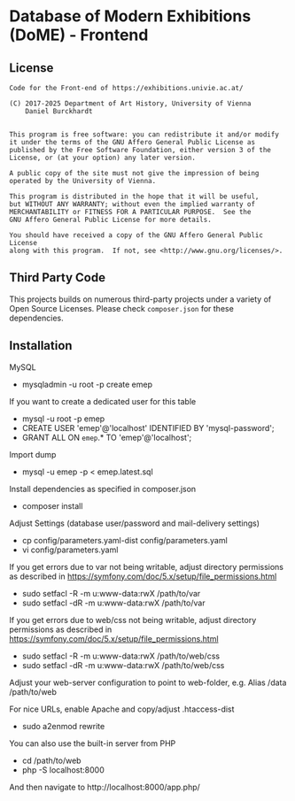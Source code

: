 Database of Modern Exhibitions (DoME) - Frontend
============================================================

License
-------
    Code for the Front-end of https://exhibitions.univie.ac.at/

    (C) 2017-2025 Department of Art History, University of Vienna
        Daniel Burckhardt


    This program is free software: you can redistribute it and/or modify
    it under the terms of the GNU Affero General Public License as
    published by the Free Software Foundation, either version 3 of the
    License, or (at your option) any later version.

    A public copy of the site must not give the impression of being
    operated by the University of Vienna.

    This program is distributed in the hope that it will be useful,
    but WITHOUT ANY WARRANTY; without even the implied warranty of
    MERCHANTABILITY or FITNESS FOR A PARTICULAR PURPOSE.  See the
    GNU Affero General Public License for more details.

    You should have received a copy of the GNU Affero General Public License
    along with this program.  If not, see <http://www.gnu.org/licenses/>.

Third Party Code
----------------
This projects builds on numerous third-party projects under a variety of
Open Source Licenses. Please check `composer.json` for these dependencies.

Installation
------------
MySQL

- mysqladmin -u root -p create emep

If you want to create a dedicated user for this table
- mysql -u root -p emep
- CREATE USER 'emep'@'localhost' IDENTIFIED BY 'mysql-password';
- GRANT ALL ON `emep`.* TO 'emep'@'localhost';

Import dump
- mysql -u emep -p < emep.latest.sql

Install dependencies as specified in composer.json
- composer install

Adjust Settings (database user/password and mail-delivery settings)
- cp config/parameters.yaml-dist config/parameters.yaml
- vi config/parameters.yaml


If you get errors due to var not being writable, adjust directory permissions as
described in https://symfony.com/doc/5.x/setup/file_permissions.html
- sudo setfacl -R -m u:www-data:rwX /path/to/var
- sudo setfacl -dR -m u:www-data:rwX /path/to/var

If you get errors due to web/css not being writable, adjust directory permissions as
described in https://symfony.com/doc/5.x/setup/file_permissions.html
- sudo setfacl -R -m u:www-data:rwX /path/to/web/css
- sudo setfacl -dR -m u:www-data:rwX /path/to/web/css

Adjust your web-server configuration to point to web-folder, e.g.
    Alias /data /path/to/web

For nice URLs, enable Apache and copy/adjust .htaccess-dist
- sudo a2enmod rewrite

You can also use the built-in server from PHP
- cd /path/to/web
- php -S localhost:8000

And then navigate to http://localhost:8000/app.php/
